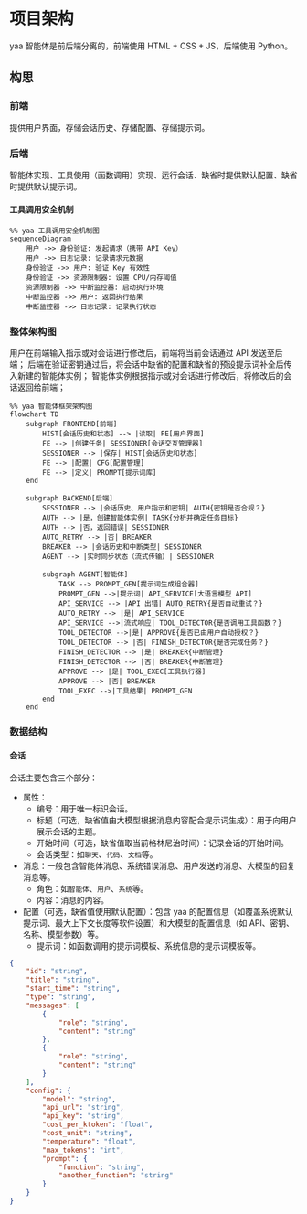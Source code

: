 # 项目架构

yaa 智能体是前后端分离的，前端使用 HTML + CSS + JS，后端使用 Python。

## 构思

### 前端

提供用户界面，存储会话历史、存储配置、存储提示词。

### 后端

智能体实现、工具使用（函数调用）实现、运行会话、缺省时提供默认配置、缺省时提供默认提示词。

#### 工具调用安全机制

```mermaid
%% yaa 工具调用安全机制图
sequenceDiagram
    用户 ->> 身份验证: 发起请求（携带 API Key）
    用户 ->> 日志记录: 记录请求元数据
    身份验证 ->> 用户: 验证 Key 有效性
    身份验证 ->> 资源限制器: 设置 CPU/内存阈值
    资源限制器 ->> 中断监控器: 启动执行环境
    中断监控器 ->> 用户: 返回执行结果
    中断监控器 ->> 日志记录: 记录执行状态
```

<!-- #### 后端代码结构

```mermaid
%% yaa 后端代码结构图
classDiagram
    class BaseAgent {
        
    }
``` -->

### 整体架构图

用户在前端输入指示或对会话进行修改后，前端将当前会话通过 API 发送至后端；
后端在验证密钥通过后，将会话中缺省的配置和缺省的预设提示词补全后传入新建的智能体实例；
智能体实例根据指示或对会话进行修改后，将修改后的会话返回给前端；

```mermaid
%% yaa 智能体框架架构图
flowchart TD
    subgraph FRONTEND[前端]
        HIST[会话历史和状态] --> |读取| FE[用户界面]
        FE --> |创建任务| SESSIONER[会话交互管理器]
        SESSIONER --> |保存| HIST[会话历史和状态]
        FE --> |配置| CFG[配置管理]
        FE --> |定义| PROMPT[提示词库]
    end

    subgraph BACKEND[后端]
        SESSIONER --> |会话历史、用户指示和密钥| AUTH{密钥是否合规？}
        AUTH --> |是，创建智能体实例| TASK{分析并确定任务目标}
        AUTH --> |否，返回错误| SESSIONER
        AUTO_RETRY --> |否| BREAKER
        BREAKER --> |会话历史和中断类型| SESSIONER
        AGENT --> |实时同步状态（流式传输）| SESSIONER

        subgraph AGENT[智能体]
            TASK --> PROMPT_GEN[提示词生成组合器]
            PROMPT_GEN -->|提示词| API_SERVICE[大语言模型 API]
            API_SERVICE --> |API 出错| AUTO_RETRY{是否自动重试？}
            AUTO_RETRY --> |是| API_SERVICE
            API_SERVICE -->|流式响应| TOOL_DETECTOR{是否调用工具函数？}
            TOOL_DETECTOR -->|是| APPROVE{是否已由用户自动授权？}
            TOOL_DETECTOR --> |否| FINISH_DETECTOR{是否完成任务？}
            FINISH_DETECTOR --> |是| BREAKER{中断管理}
            FINISH_DETECTOR --> |否| BREAKER{中断管理}
            APPROVE --> |是| TOOL_EXEC[工具执行器]
            APPROVE --> |否| BREAKER
            TOOL_EXEC -->|工具结果| PROMPT_GEN
        end
    end
```

### 数据结构

#### 会话

会话主要包含三个部分：

- 属性：
  - 编号：用于唯一标识会话。
  - 标题（可选，缺省值由大模型根据消息内容配合提示词生成）：用于向用户展示会话的主题。
  - 开始时间（可选，缺省值取当前格林尼治时间）：记录会话的开始时间。
  - 会话类型：如`聊天`、`代码`、`文档`等。
- 消息：一般包含智能体消息、系统错误消息、用户发送的消息、大模型的回复消息等。
  - 角色：如`智能体`、`用户`、`系统`等。
  - 内容：消息的内容。
- 配置（可选，缺省值使用默认配置）：包含 yaa 的配置信息（如覆盖系统默认提示词、最大上下文长度等软件设置）和大模型的配置信息（如 API、密钥、名称、模型参数）等。
  - 提示词：如函数调用的提示词模板、系统信息的提示词模板等。

```json
{
    "id": "string",
    "title": "string",
    "start_time": "string",
    "type": "string",
    "messages": [
        {
            "role": "string",
            "content": "string"
        },
        {
            "role": "string",
            "content": "string"
        }
    ],
    "config": {
        "model": "string",
        "api_url": "string",
        "api_key": "string",
        "cost_per_ktoken": "float",
        "cost_unit": "string",
        "temperature": "float",
        "max_tokens": "int",
        "prompt": {
            "function": "string",
            "another_function": "string"
        }
    }
}
```
